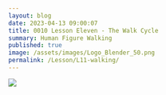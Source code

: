 ```yaml
---
layout: blog
date: 2023-04-13 09:00:07
title: 0010 Lesson Eleven - The Walk Cycle
summary: Human Figure Walking
published: true
image: /assets/images/Logo_Blender_50.png
permalink: /Lesson/L11-walking/
---
```


![](/KAPE-learn/assets/images/Marey.jpg)

<script src="https://gist.github.com/urbanistica/7f0a3f1d004d52a4dac6292b6ed2016d.js"></script>